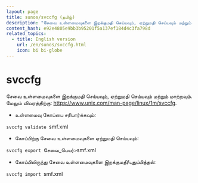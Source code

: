 ```yaml
---
layout: page
title: sunos/svccfg (தமிழ்)
description: "சேவை உள்ளமைவுகளை இறக்குமதி செய்யவும், ஏற்றுமதி செய்யவும் மற்றும் மாற்றவும்."
content_hash: e92e4805e9bb3b95201f5a137ef184d4c3fa798d
related_topics:
  - title: English version
    url: /en/sunos/svccfg.html
    icon: bi bi-globe
---
```

# svccfg

சேவை உள்ளமைவுகளை இறக்குமதி செய்யவும், ஏற்றுமதி செய்யவும் மற்றும் மாற்றவும்.
மேலும் விவரத்திற்கு: <https://www.unix.com/man-page/linux/1m/svccfg>.

- உள்ளமைவு கோப்பை சரிபார்க்கவும்:

`svccfg validate `<span class="tldr-var badge badge-pill bg-dark-lm bg-white-dm text-white-lm text-dark-dm font-weight-bold">smf.xml</span>

- கோப்பிற்கு சேவை உள்ளமைவுகளை ஏற்றுமதி செய்யவும்:

`svccfg export `<span class="tldr-var badge badge-pill bg-dark-lm bg-white-dm text-white-lm text-dark-dm font-weight-bold">சேவை_பெயர்</span>` > `<span class="tldr-var badge badge-pill bg-dark-lm bg-white-dm text-white-lm text-dark-dm font-weight-bold">smf.xml</span>

- கோப்பிலிருந்து சேவை உள்ளமைவுகளை இறக்குமதி/புதுப்பித்தல்:

`svccfg import `<span class="tldr-var badge badge-pill bg-dark-lm bg-white-dm text-white-lm text-dark-dm font-weight-bold">smf.xml</span>
